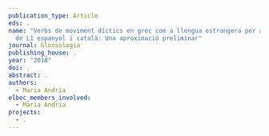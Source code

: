 ```yaml
---
publication_type: Article
eds: .
name: "Verbs de moviment díctics en grec com a llengua estrangera per aprenents
  de L1 espanyol i català: Una aproximació preliminar"
journal: Glossologia
publishing_house: .
year: "2018"
doi: .
abstract: .
authors:
  - Maria Andria
elbec_members_involved:
  - Maria Andria
projects:
  - .
---
```

